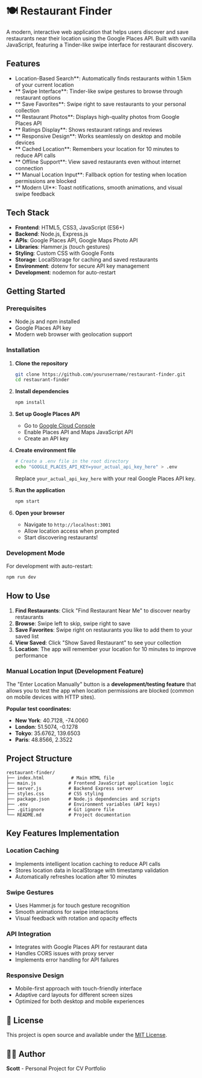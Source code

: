 # 🍽️ Restaurant Finder

A modern, interactive web application that helps users discover and save restaurants near their location using the Google Places API. Built with vanilla JavaScript, featuring a Tinder-like swipe interface for restaurant discovery.

## Features

- Location-Based Search**: Automatically finds restaurants within 1.5km of your current location
- ** Swipe Interface**: Tinder-like swipe gestures to browse through restaurant options
- ** Save Favorites**: Swipe right to save restaurants to your personal collection
- ** Restaurant Photos**: Displays high-quality photos from Google Places API
- ** Ratings Display**: Shows restaurant ratings and reviews
- ** Responsive Design**: Works seamlessly on desktop and mobile devices
- ** Cached Location**: Remembers your location for 10 minutes to reduce API calls
- ** Offline Support**: View saved restaurants even without internet connection
- ** Manual Location Input**: Fallback option for testing when location permissions are blocked
- ** Modern UI**: Toast notifications, smooth animations, and visual swipe feedback

## Tech Stack

- **Frontend**: HTML5, CSS3, JavaScript (ES6+)
- **Backend**: Node.js, Express.js
- **APIs**: Google Places API, Google Maps Photo API
- **Libraries**: Hammer.js (touch gestures)
- **Styling**: Custom CSS with Google Fonts
- **Storage**: LocalStorage for caching and saved restaurants
- **Environment**: dotenv for secure API key management
- **Development**: nodemon for auto-restart

## Getting Started

### Prerequisites

- Node.js and npm installed
- Google Places API key
- Modern web browser with geolocation support

### Installation

1. **Clone the repository**
   ```bash
   git clone https://github.com/yourusername/restaurant-finder.git
   cd restaurant-finder
   ```

2. **Install dependencies**
   ```bash
   npm install
   ```

3. **Set up Google Places API**
   - Go to [Google Cloud Console](https://console.cloud.google.com/)
   - Enable Places API and Maps JavaScript API
   - Create an API key

4. **Create environment file**
   ```bash
   # Create a .env file in the root directory
   echo "GOOGLE_PLACES_API_KEY=your_actual_api_key_here" > .env
   ```
   Replace `your_actual_api_key_here` with your real Google Places API key.

5. **Run the application**
   ```bash
   npm start
   ```

6. **Open your browser**
   - Navigate to `http://localhost:3001`
   - Allow location access when prompted
   - Start discovering restaurants!

### Development Mode

For development with auto-restart:
```bash
npm run dev
```

## How to Use

1. **Find Restaurants**: Click "Find Restaurant Near Me" to discover nearby restaurants
2. **Browse**: Swipe left to skip, swipe right to save
3. **Save Favorites**: Swipe right on restaurants you like to add them to your saved list
4. **View Saved**: Click "Show Saved Restaurant" to see your collection
5. **Location**: The app will remember your location for 10 minutes to improve performance

### Manual Location Input (Development Feature)

The "Enter Location Manually" button is a **development/testing feature** that allows you to test the app when location permissions are blocked (common on mobile devices with HTTP sites). 

**Popular test coordinates:**
- **New York**: 40.7128, -74.0060
- **London**: 51.5074, -0.1278
- **Tokyo**: 35.6762, 139.6503
- **Paris**: 48.8566, 2.3522

## Project Structure

```
restaurant-finder/
├── index.html          # Main HTML file
├── main.js            # Frontend JavaScript application logic
├── server.js          # Backend Express server
├── styles.css         # CSS styling
├── package.json       # Node.js dependencies and scripts
├── .env               # Environment variables (API keys)
├── .gitignore         # Git ignore file
└── README.md          # Project documentation
```

## Key Features Implementation

### Location Caching
- Implements intelligent location caching to reduce API calls
- Stores location data in localStorage with timestamp validation
- Automatically refreshes location after 10 minutes

### Swipe Gestures
- Uses Hammer.js for touch gesture recognition
- Smooth animations for swipe interactions
- Visual feedback with rotation and opacity effects

### API Integration
- Integrates with Google Places API for restaurant data
- Handles CORS issues with proxy server
- Implements error handling for API failures

### Responsive Design
- Mobile-first approach with touch-friendly interface
- Adaptive card layouts for different screen sizes
- Optimized for both desktop and mobile experiences

## 📄 License

This project is open source and available under the [MIT License](LICENSE).

## 👨‍💻 Author

**Scott** - Personal Project for CV Portfolio